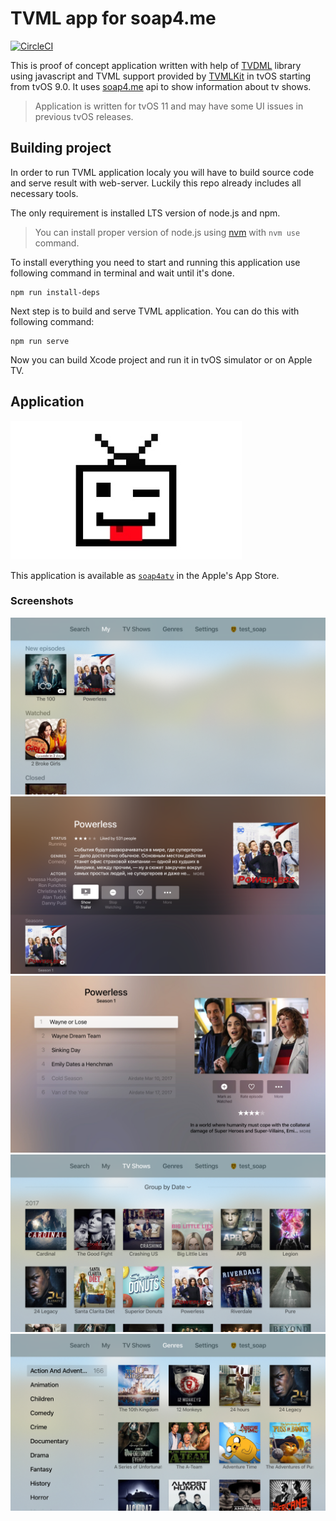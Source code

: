# TVML app for soap4.me

[![CircleCI](https://circleci.com/gh/a-ignatov-parc/tvos-soap4.me.svg?style=svg)](https://circleci.com/gh/a-ignatov-parc/tvos-soap4.me)

This is proof of concept application written with help of [TVDML](https://github.com/a-ignatov-parc/tvdml) library using javascript and TVML support provided by [TVMLKit](https://developer.apple.com/reference/tvmlkit) in tvOS starting from tvOS 9.0. It uses [soap4.me](https://soap4.me/) api to show information about tv shows.

> Application is written for tvOS 11 and may have some UI issues in previous tvOS releases.

## Building project

In order to run TVML application localy you will have to build source code and serve result with web-server. Luckily this repo already includes all necessary tools.

The only requirement is installed LTS version of node.js and npm.

> You can install proper version of node.js using [nvm](https://github.com/creationix/nvm) with `nvm use` command.

To install everything you need to start and running this application use following command in terminal and wait until it's done.

```
npm run install-deps
```

Next step is to build and serve TVML application. You can do this with following command:

```
npm run serve
```

Now you can build Xcode project and run it in tvOS simulator or on Apple TV.

## Application

![App Icon](app-icon.jpg)

This application is available as [`soap4atv`](https://itunes.apple.com/ru/app/id1204973085) in the Apple's App Store.

### Screenshots

![My TV Shows Screen](screenshots/screenshot1.png)
![TV Show Screen](screenshots/screenshot2.png)
![Season Screen](screenshots/screenshot3.png)
![All TV Shows Screen](screenshots/screenshot4.png)
![Genres Screen](screenshots/screenshot5.png)